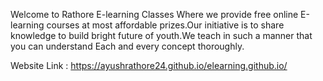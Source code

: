  Welcome to Rathore E-learning Classes Where we provide free online E-learning courses at most affordable prizes.Our initiative is to share knowledge to build bright future of youth.We teach in such a manner that you can understand Each and every concept thoroughly.
 
 Website Link : https://ayushrathore24.github.io/elearning.github.io/
